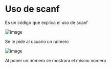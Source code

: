 <h1>Uso de scanf</h1>

<p></p>Es un código que explica el uso de scanf</p>

![image](https://github.com/user-attachments/assets/cb86c629-d3c6-4152-a45c-3c8b2111576d)

Se le pide al usuario un número

![image](https://github.com/user-attachments/assets/742dd1f9-b193-402c-9f28-258e188dd9bd)

Al poner un número se mostrara el mismo número



